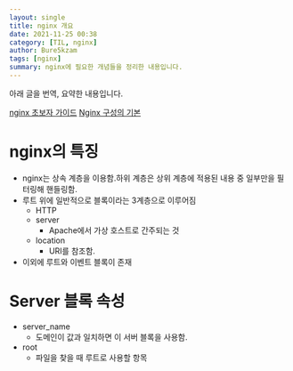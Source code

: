 ```yaml
---
layout: single
title: nginx 개요
date: 2021-11-25 00:38
category: [TIL, nginx]
author: Bure5kzam
tags: [nginx]
summary: nginx에 필요한 개념들을 정리한 내용입니다.
---
```


아래 글을 번역, 요약한 내용입니다.

[nginx 초보자 가이드](https://nginx.org/en/docs/beginners_guide.html)
[Nginx 구성의 기본](https://blog.martinfjordvald.com/nginx-primer/)



# nginx의 특징
- nginx는 상속 계층을 이용함.하위 계층은 상위 계층에 적용된 내용 중 일부만을 필터링해 핸들링함.
- 루트 위에 일반적으로 블록이라는 3계층으로 이루어짐
  - HTTP
  - server
    - Apache에서 가상 호스트로 간주되는 것
  - location
    - URI를 참조함.
- 이외에 루트와 이벤트 블록이 존재

# Server 블록 속성
- server_name
  - 도메인이 값과 일치하면 이 서버 블록을 사용함.
- root
  - 파일을 찾을 때 루트로 사용할 항목 